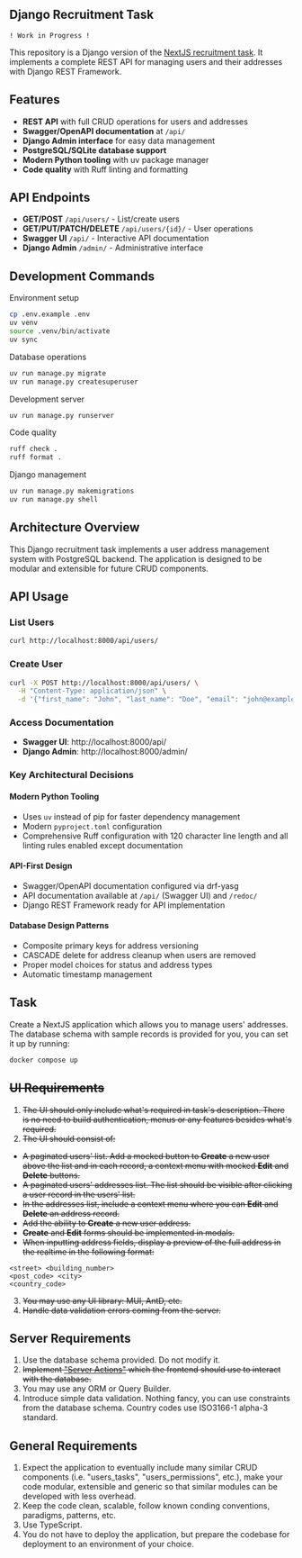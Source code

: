 ## Django Recruitment Task

```
! Work in Progress !
```

This repository is a Django version of the [NextJS recruitment task](https://github.com/PawelWywiol/nextjs-recruitment-task). It implements a complete REST API for managing users and their addresses with Django REST Framework.

## Features

- **REST API** with full CRUD operations for users and addresses
- **Swagger/OpenAPI documentation** at `/api/`
- **Django Admin interface** for easy data management
- **PostgreSQL/SQLite database support**
- **Modern Python tooling** with uv package manager
- **Code quality** with Ruff linting and formatting

## API Endpoints

- **GET/POST** `/api/users/` - List/create users
- **GET/PUT/PATCH/DELETE** `/api/users/{id}/` - User operations
- **Swagger UI** `/api/` - Interactive API documentation
- **Django Admin** `/admin/` - Administrative interface

## Development Commands

Environment setup

```bash
cp .env.example .env
uv venv
source .venv/bin/activate
uv sync
```

Database operations

```bash
uv run manage.py migrate
uv run manage.py createsuperuser
```

Development server

```bash
uv run manage.py runserver
```

Code quality

```bash
ruff check .
ruff format .
```

Django management

```bash
uv run manage.py makemigrations
uv run manage.py shell
```

## Architecture Overview

This Django recruitment task implements a user address management system with PostgreSQL backend. The application is designed to be modular and extensible for future CRUD components.

## API Usage

### List Users
```bash
curl http://localhost:8000/api/users/
```

### Create User
```bash
curl -X POST http://localhost:8000/api/users/ \
  -H "Content-Type: application/json" \
  -d '{"first_name": "John", "last_name": "Doe", "email": "john@example.com", "status": "ACTIVE"}'
```

### Access Documentation
- **Swagger UI**: http://localhost:8000/api/
- **Django Admin**: http://localhost:8000/admin/

### Key Architectural Decisions

#### Modern Python Tooling
- Uses `uv` instead of pip for faster dependency management
- Modern `pyproject.toml` configuration
- Comprehensive Ruff configuration with 120 character line length and all linting rules enabled except documentation

#### API-First Design
- Swagger/OpenAPI documentation configured via drf-yasg
- API documentation available at `/api/` (Swagger UI) and `/redoc/`
- Django REST Framework ready for API implementation

#### Database Design Patterns
- Composite primary keys for address versioning
- CASCADE delete for address cleanup when users are removed
- Proper model choices for status and address types
- Automatic timestamp management

## Task

Create a NextJS application which allows you to manage users' addresses. The database schema with sample records is provided for you, you can set it up by running:

```bash
docker compose up
```

## ~~UI Requirements~~

1. ~~The UI should only include what's required in task's description. There is no need to build authentication, menus or any features besides what's required.~~
2. ~~The UI should consist of:~~

-   ~~A paginated users' list. Add a mocked button to **Create** a new user above the list and in each record, a context menu with mocked **Edit** and **Delete** buttons.~~
-   ~~A paginated users' addresses list. The list should be visible after clicking a user record in the users' list.~~
-   ~~In the addresses list, include a context menu where you can **Edit** and **Delete** an address record.~~
-   ~~Add the ability to **Create** a new user address.~~
-   ~~**Create** and **Edit** forms should be implemented in modals.~~
-   ~~When inputting address fields, display a preview of the full address in the realtime in the following format:~~

```
<street> <building_number>
<post_code> <city>
<country_code>
```

3. ~~You may use any UI library: MUI, AntD, etc.~~
4. ~~Handle data validation errors coming from the server.~~

## Server Requirements

1. Use the database schema provided. Do not modify it.
2. ~~Implement ["Server Actions"](https://nextjs.org/docs/app/building-your-application/data-fetching/server-actions-and-mutations) which the frontend should use to interact with the database.~~
3. You may use any ORM or Query Builder.
4. Introduce simple data validation. Nothing fancy, you can use constraints from the database schema. Country codes use ISO3166-1 alpha-3 standard.

## General Requirements

1. Expect the application to eventually include many similar CRUD components (i.e. "users_tasks", "users_permissions", etc.), make your code modular, extensible and generic so that similar modules can be developed with less overhead.
2. Keep the code clean, scalable, follow known conding conventions, paradigms, patterns, etc.
3. Use TypeScript.
4. You do not have to deploy the application, but prepare the codebase for deployment to an environment of your choice.
